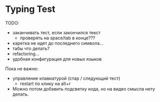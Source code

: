 # Typing Test

TODO:

- заканчивать тест, если закончился текст
  - проверять на space/tab в конце???
- каретка не идет до последнего символа...
- табы что делать?
- refactoring...
- удобная конфигурация для новых языков

Пока не важно:

- управление клавиатурой (стар / следующий тест)
  - restart по клику на alt+r
- Можно потом добавить подсветку кода, но на видео смысла нету делать.
